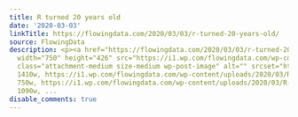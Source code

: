 ```yaml
---
title: R turned 20 years old
date: '2020-03-03'
linkTitle: https://flowingdata.com/2020/03/03/r-turned-20-years-old/
source: FlowingData
description: <p><a href="https://flowingdata.com/2020/03/03/r-turned-20-years-old/"><img
  width="750" height="426" src="https://i1.wp.com/flowingdata.com/wp-content/uploads/2020/03/R-turns-20.png?fit=750%2C426&amp;ssl=1"
  class="attachment-medium size-medium wp-post-image" alt="" srcset="https://i1.wp.com/flowingdata.com/wp-content/uploads/2020/03/R-turns-20.png?w=1410&amp;ssl=1
  1410w, https://i1.wp.com/flowingdata.com/wp-content/uploads/2020/03/R-turns-20.png?resize=750%2C426&amp;ssl=1
  750w, https://i1.wp.com/flowingdata.com/wp-content/uploads/2020/03/R-turns-20.png?resize=1090%2C618&amp;ssl=1
  1090w, ...
disable_comments: true
---
```

<p><a href="https://flowingdata.com/2020/03/03/r-turned-20-years-old/"><img width="750" height="426" src="https://i1.wp.com/flowingdata.com/wp-content/uploads/2020/03/R-turns-20.png?fit=750%2C426&amp;ssl=1" class="attachment-medium size-medium wp-post-image" alt="" srcset="https://i1.wp.com/flowingdata.com/wp-content/uploads/2020/03/R-turns-20.png?w=1410&amp;ssl=1 1410w, https://i1.wp.com/flowingdata.com/wp-content/uploads/2020/03/R-turns-20.png?resize=750%2C426&amp;ssl=1 750w, https://i1.wp.com/flowingdata.com/wp-content/uploads/2020/03/R-turns-20.png?resize=1090%2C618&amp;ssl=1 1090w, ...